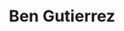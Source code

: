 ---
title: "Ben Gutierrez"
presenter_id: ben_gutierrez
layout: member_all_presentations
permalink: /member_full_publications/:presenter_id/
---